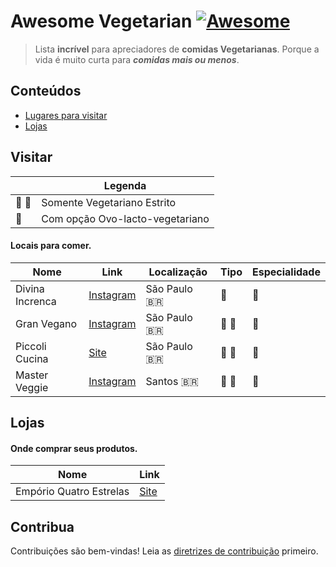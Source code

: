 # Awesome Vegetarian [![Awesome](https://awesome.re/badge.svg)](https://awesome.re)

> Lista **incrível** para apreciadores de **comidas Vegetarianas**.
> Porque a vida é muito curta para **_comidas mais ou menos_**.

## Conteúdos

- [Lugares para visitar](#visitar)
- [Lojas](#lojas)

## Visitar

|       | Legenda                         |
| ----- | ------------------------------- |
| 🌱 🌱 | Somente Vegetariano Estrito     |
| 🌱    | Com opção Ovo-lacto-vegetariano |

#### Locais para comer.

| Nome            | Link                                                             | Localização        | Tipo  | Especialidade |
| --------------- | ---------------------------------------------------------------- | ------------------ | ----- | ------------- |
| Divina Increnca | [Instagram](https://www.instagram.com/divinaincrenca/?hl=pt-br)  | São Paulo :brazil: | 🌱    | 🍕            |
| Gran Vegano     | [Instagram](https://www.instagram.com/granvegano/?hl=pt-br)      | São Paulo :brazil: | 🌱 🌱 | 🍔            |
| Piccoli Cucina  | [Site](https://www.piccolicucina.com.br/)                        | São Paulo :brazil: | 🌱 🌱 | 🍝            |
| Master Veggie   | [Instagram](https://www.instagram.com/masterveggie.br/?hl=pt-br) | Santos :brazil:    | 🌱 🌱 | 🍔            |

## Lojas

#### Onde comprar seus produtos.

| Nome            | Link                                                             |
| ----- | ------------------------------- |
| Empório Quatro Estrelas | [Site](https://www.emporioquatroestrelas.com.br) |

## Contribua

Contribuições são bem-vindas! Leia as [diretrizes de contribuição](contribuir.md) primeiro.
